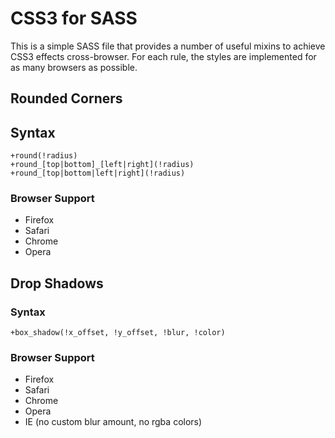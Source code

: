 # CSS3 for SASS

This is a simple SASS file that provides a number of useful mixins to achieve CSS3 effects cross-browser. For each rule, the styles are implemented for as many browsers as possible.

## Rounded Corners

## Syntax

    +round(!radius)
    +round_[top|bottom]_[left|right](!radius)
    +round_[top|bottom|left|right](!radius)

### Browser Support

* Firefox
* Safari
* Chrome
* Opera

## Drop Shadows

### Syntax

    +box_shadow(!x_offset, !y_offset, !blur, !color)

### Browser Support

* Firefox
* Safari
* Chrome
* Opera
* IE (no custom blur amount, no rgba colors)